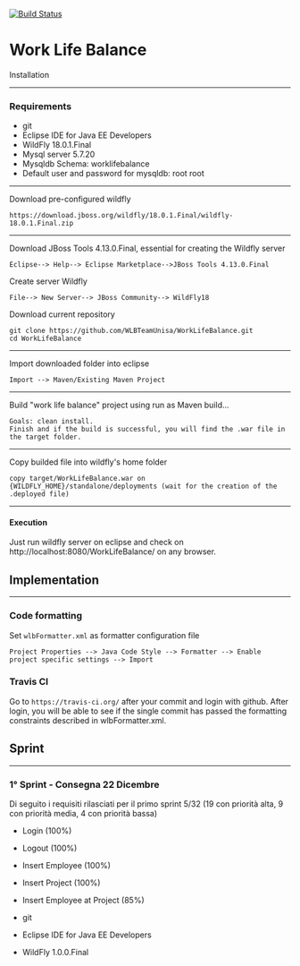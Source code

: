  [![Build Status](https://travis-ci.com/WLBTeamUnisa/WorkLifeBalance.svg?branch=master)](https://travis-ci.com/WLBTeamUnisa/WorkLifeBalance)
 
<H1>Work Life Balance </H1 
------

<h2>Installation</h2>

------

<h3>Requirements</h3>

- git
- Eclipse IDE for Java EE Developers
- WildFly 18.0.1.Final
- Mysql server 5.7.20
- Mysqldb Schema: worklifebalance
- Default user and password for mysqldb: root root

------

<p>Download pre-configured wildfly</p>

```
https://download.jboss.org/wildfly/18.0.1.Final/wildfly-18.0.1.Final.zip
```

------

Download JBoss Tools 4.13.0.Final, essential for creating the Wildfly server

```
Eclipse--> Help--> Eclipse Marketplace-->JBoss Tools 4.13.0.Final
```

Create server Wildfly

```
File--> New Server--> JBoss Community--> WildFly18
```

Download current repository

```
git clone https://github.com/WLBTeamUnisa/WorkLifeBalance.git
cd WorkLifeBalance
```

------

Import downloaded folder into eclipse

```
Import --> Maven/Existing Maven Project
```

------

Build "work life balance" project using run as Maven build...

```
Goals: clean install.
Finish and if the build is successful, you will find the .war file in the target folder.
```

------

Copy builded file into wildfly's home folder

```
copy target/WorkLifeBalance.war on {WILDFLY_HOME}/standalone/deployments (wait for the creation of the .deployed file)
```

------

<h4>Execution</h4>

Just run wildfly server on eclipse  and check on http://localhost:8080/WorkLifeBalance/  on any browser.



<h2>Implementation</h2>

------

### Code formatting

Set `wlbFormatter.xml` as formatter configuration file

```
Project Properties --> Java Code Style --> Formatter --> Enable project specific settings --> Import
```

<h3>Travis CI</h3>

Go to `https://travis-ci.org/` after your commit and login with github. After login, you will be able to see if the single commit has passed the formatting constraints described in wlbFormatter.xml.

<h2>Sprint</h2>

------

<h3> 1° Sprint - Consegna 22 Dicembre </h3>

Di seguito i requisiti rilasciati per il primo sprint  5/32 (19 con priorità alta, 9 con priorità media, 4 con priorità bassa)

- Login (100%)
- Logout (100%)
- Insert Employee (100%)
- Insert Project (100%)
- Insert Employee at Project (85%)



- git
- Eclipse IDE for Java EE Developers
- WildFly 1.0.0.Final
